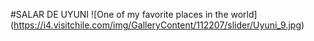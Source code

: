 #SALAR DE UYUNI
![One of my favorite places in the world] (https://i4.visitchile.com/img/GalleryContent/112207/slider/Uyuni_9.jpg)
